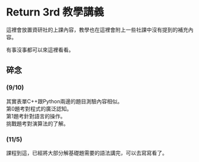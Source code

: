 # Return 3rd 教學講義

這裡會放置資研社的上課內容，教學也在這裡會附上一些社課中沒有提到的補充內容。&#x20;

有事沒事都可以來這裡看看。

## 碎念

### (9/10)
其實表單C++跟Python兩邊的題目測驗內容相似。\
第0題考對程式的廣泛認知。\
第1題考針對語言的操作。\
挑戰題考對演算法的了解。

### (11/5)
課程到這，已經將大部分解基礎題需要的語法講完，可以去寫寫看了。

